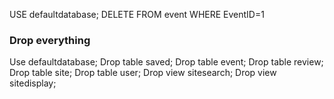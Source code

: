 USE defaultdatabase;
DELETE FROM event WHERE EventID=1



### Drop everything

Use defaultdatabase;
Drop table saved;
Drop table event;
Drop table review;
Drop table site;
Drop table user;
Drop view sitesearch;
Drop view sitedisplay;
